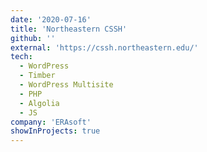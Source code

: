 ```yaml
---
date: '2020-07-16'
title: 'Northeastern CSSH'
github: ''
external: 'https://cssh.northeastern.edu/'
tech:
  - WordPress
  - Timber
  - WordPress Multisite
  - PHP
  - Algolia
  - JS
company: 'ERAsoft'
showInProjects: true
---
```

